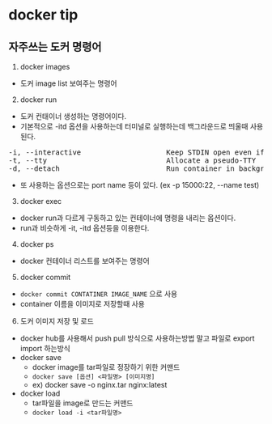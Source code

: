 # docker tip

## 자주쓰는 도커 명령어

1. docker images
* 도커 image list 보여주는 명령어
2. docker run 
* 도커 컨태이너 생성하는 명령어이다. 
* 기본적으로 -itd 옵션을 사용하는데 터미널로 실행하는데 백그라운드로 띄울때 사용된다.
<pre>
-i, --interactive                    Keep STDIN open even if not attached
-t, --tty                            Allocate a pseudo-TTY
-d, --detach                         Run container in background and print container ID
</pre>
* 또 사용하는 옵션으로는 port name 등이 있다. (ex -p 15000:22, --name test)
3. docker exec 
* docker run과 다르게 구동하고 있는 컨테이너에 명령을 내리는 옵션이다.
* run과 비슷하게 -it, -itd 옵션등을 이용한다.
4. docker ps
* docker 컨테이너 리스트를 보여주는 명령어
5. docker commit
* ```docker commit CONTATINER IMAGE_NAME``` 으로 사용
* container 이름을 이미지로 저장할때 사용
6. 도커 이미지 저장 및 로드
* docker hub를 사용해서 push pull 방식으로 사용하는방법 말고 파일로 export import 하는방식
* docker save
    * docker image를 tar파일로 정장하기 위한 커맨드
    * ```docker save [옵션] <파일명> [이미지명]```
    * ex) docker save -o nginx.tar nginx:latest
* docker load
    * tar파일을 image로 만드는 커맨드
    * ```docker load -i <tar파일명>```
